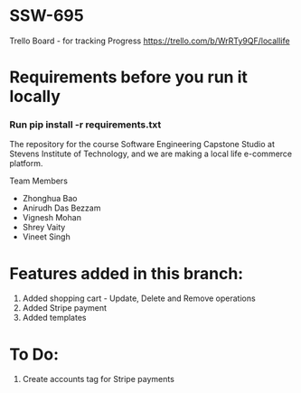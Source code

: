 # SSW-695

Trello Board - for tracking Progress
https://trello.com/b/WrRTy9QF/locallife

# Requirements before you run it locally

### Run pip install -r requirements.txt

The repository for the course Software Engineering Capstone Studio at Stevens Institute of Technology,
and we are making a local life e-commerce platform.

Team Members

- Zhonghua Bao
- Anirudh Das Bezzam
- Vignesh Mohan
- Shrey Vaity
- Vineet Singh

# Features added in this branch:

1. Added shopping cart - Update, Delete and Remove operations
2. Added Stripe payment
3. Added templates

# To Do:

1. Create accounts tag for Stripe payments
